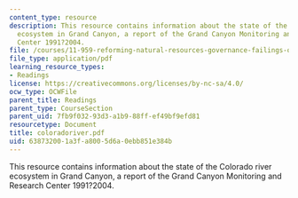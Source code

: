 ```yaml
---
content_type: resource
description: This resource contains information about the state of the Colorado river
  ecosystem in Grand Canyon, a report of the Grand Canyon Monitoring and Research
  Center 1991?2004.
file: /courses/11-959-reforming-natural-resources-governance-failings-of-scientific-rationalism-and-alternatives-for-building-common-ground-january-iap-2007/638732001a3fa8005d6a0ebb851e384b_coloradoriver.pdf
file_type: application/pdf
learning_resource_types:
- Readings
license: https://creativecommons.org/licenses/by-nc-sa/4.0/
ocw_type: OCWFile
parent_title: Readings
parent_type: CourseSection
parent_uid: 7fb9f032-93d3-a1b9-88ff-ef49bf9efd81
resourcetype: Document
title: coloradoriver.pdf
uid: 63873200-1a3f-a800-5d6a-0ebb851e384b
---
```

This resource contains information about the state of the Colorado river ecosystem in Grand Canyon, a report of the Grand Canyon Monitoring and Research Center 1991?2004.